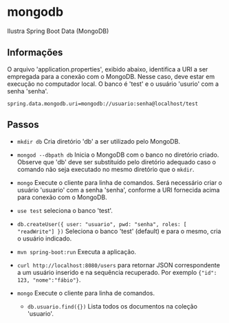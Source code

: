 # mongodb
Ilustra Spring Boot Data (MongoDB)

## Informações
O arquivo 'application.properties', exibido abaixo, identifica a URI a
ser empregada para a conexão com o MongoDB. Nesse caso, deve estar em execução
no computador local. O banco é 'test' e o usuário 'usurio' com a senha 'senha'.

```
spring.data.mongodb.uri=mongodb://usuario:senha@localhost/test
```

## Passos
- ```mkdir db``` Cria diretório 'db' a ser utilizado pelo MongoDB.
- ```mongod --dbpath db``` Inicia o MongoDB com o banco no diretório 
criado. Observe que 'db' deve ser substituído pelo diretório adequado caso
o comando não seja executado no mesmo diretório que o ```mkdir```.
- ```mongo``` Execute o cliente para linha de comandos. Será necessário criar
o usuário 'usuario' com a senha 'senha', conforme a URI fornecida acima para 
conexão com o MongoDB.
- ```use test``` seleciona o banco 'test'.

- ```db.createUser({ user: "usuario", pwd: "senha", roles: [ "readWrite"] })```
  Seleciona o banco 'test' (default) e para o mesmo, cria o usuário
       indicado.
- ```mvn spring-boot:run``` Executa a aplicação.
- ```curl http://localhost:8080/users``` para retornar JSON 
correspondente a um usuário inserido e na sequência recuperado. Por 
exemplo ```{"id": 123, "nome":"fábio"}```.
- ```mongo``` Execute o cliente para linha de comandos.
  - ```db.usuario.find({})``` Lista todos os documentos na coleção 'usuario'.


